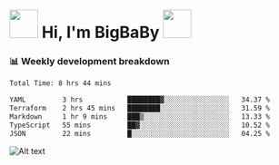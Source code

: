 <!-- Title -->
<h1>
    <img src="https://media.tenor.com/TlyRveJkgo4AAAAi/cloud-cloud-strife.gif" width="50"/>
    Hi, I'm BigBaBy
    <img src="https://media.tenor.com/TlyRveJkgo4AAAAi/cloud-cloud-strife.gif" width="50"/>
</h1>

<h3> 📊 Weekly development breakdown </h3>
<!-- waka-readme-stats -->

<!--START_SECTION:waka-->

```txt
Total Time: 8 hrs 44 mins

YAML         3 hrs           ████████▓░░░░░░░░░░░░░░░░   34.37 %
Terraform    2 hrs 45 mins   ████████░░░░░░░░░░░░░░░░░   31.59 %
Markdown     1 hr 9 mins     ███▒░░░░░░░░░░░░░░░░░░░░░   13.33 %
TypeScript   55 mins         ██▓░░░░░░░░░░░░░░░░░░░░░░   10.52 %
JSON         22 mins         █░░░░░░░░░░░░░░░░░░░░░░░░   04.25 %
```

<!--END_SECTION:waka-->

![Alt text](https://spotify-recently-played-readme.vercel.app/api?user=21b7yx6vkj66csord5swswvza&count=10&width=1000)
